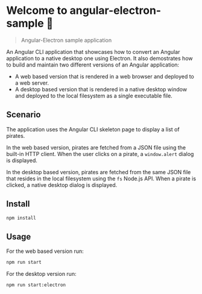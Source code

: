 # Welcome to angular-electron-sample 👋

> Angular-Electron sample application

An Angular CLI application that showcases how to convert an Angular application to a native desktop one using Electron. It also demostrates how to build and maintain two different versions of an Angular application:

- A web based version that is rendered in a web browser and deployed to a web server.
- A desktop based version that is rendered in a native desktop window and deployed to the local filesystem as a single executable file. 

## Scenario
The application uses the Angular CLI skeleton page to display a list of pirates.

In the web based version, pirates are fetched from a JSON file using the built-in HTTP client. When the user clicks on a pirate, a `window.alert` dialog is displayed.

In the desktop based version, pirates are fetched from the same JSON file that resides in the local filesystem using the `fs` Node.js API. When a pirate is clicked, a native desktop dialog is displayed.

## Install

```sh
npm install
```

## Usage

For the web based version run:

```sh
npm run start
```

For the desktop version run:

```sh
npm run start:electron
```
